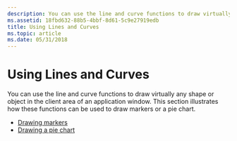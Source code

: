 ```yaml
---
description: You can use the line and curve functions to draw virtually any shape or object in the client area of an application window. This section illustrates how these functions can be used to draw markers or a pie chart.
ms.assetid: 18fbd632-88b5-4bbf-8d61-5c9e27919edb
title: Using Lines and Curves
ms.topic: article
ms.date: 05/31/2018
---
```


# Using Lines and Curves

You can use the line and curve functions to draw virtually any shape or object in the client area of an application window. This section illustrates how these functions can be used to draw markers or a pie chart.

-   [Drawing markers](drawing-markers.md)
-   [Drawing a pie chart](drawing-a-pie-chart.md)

 

 



